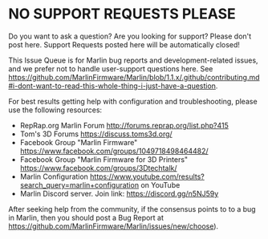 # NO SUPPORT REQUESTS PLEASE

Do you want to ask a question? Are you looking for support? Please don't post here. Support Requests posted here will be automatically closed!

This Issue Queue is for Marlin bug reports and development-related issues, and we prefer not to handle user-support questions here. See https://github.com/MarlinFirmware/Marlin/blob/1.1.x/.github/contributing.md#i-dont-want-to-read-this-whole-thing-i-just-have-a-question.

For best results getting help with configuration and troubleshooting, please use the following resources:

- RepRap.org Marlin Forum http://forums.reprap.org/list.php?415
- Tom's 3D Forums https://discuss.toms3d.org/
- Facebook Group "Marlin Firmware" https://www.facebook.com/groups/1049718498464482/
- Facebook Group "Marlin Firmware for 3D Printers" https://www.facebook.com/groups/3Dtechtalk/
- Marlin Configuration https://www.youtube.com/results?search_query=marlin+configuration on YouTube
- Marlin Discord server. Join link: https://discord.gg/n5NJ59y

After seeking help from the community, if the consensus points to to a bug in Marlin, then you should post a Bug Report at https://github.com/MarlinFirmware/Marlin/issues/new/choose).
